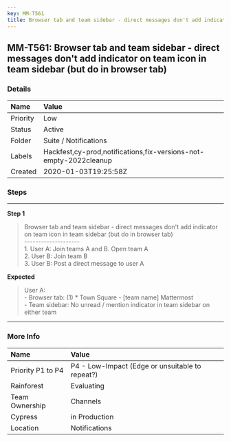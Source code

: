 ```yaml
---
key: MM-T561
title: Browser tab and team sidebar - direct messages don't add indicator on team icon in team sidebar (but do in browser tab)
---
```


## MM-T561: Browser tab and team sidebar - direct messages don't add indicator on team icon in team sidebar (but do in browser tab)

### Details

| Name     | Value                                                             |
| :------- | :---------------------------------------------------------------- |
| Priority | Low                                                               |
| Status   | Active                                                            |
| Folder   | Suite / Notifications                                             |
| Labels   | Hackfest,cy-prod,notifications,fix-versions-not-empty-2022cleanup |
| Created  | 2020-01-03T19:25:58Z                                              |

### Steps

<hr/>

**Step 1**

> <article>Browser tab and team sidebar - direct messages don't add indicator on team icon in team sidebar (but do in browser tab)<br />--------------------<br />1. User A: Join teams A and B. Open team A<br />2. User B: Join team B<br />3. User B: Post a direct message to user A</article>

**Expected**

> <article>User A: <br />- Browser tab: (1) * Town Square - [team name] Mattermost<br />- Team sidebar: No unread / mention indicator in team sidebar on either team</article>

<hr/>

### More Info

| Name              | Value                                           |
| :---------------- | :---------------------------------------------- |
| Priority P1 to P4 | P4 - Low-Impact (Edge or unsuitable to repeat?) |
| Rainforest        | Evaluating                                      |
| Team Ownership    | Channels                                        |
| Cypress           | in Production                                   |
| Location          | Notifications                                   |

